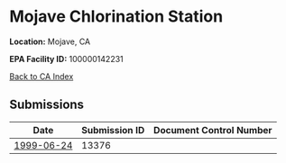 # Mojave Chlorination Station

**Location:** Mojave, CA

**EPA Facility ID:** 100000142231

[Back to CA Index](../../index.md)

## Submissions

| Date | Submission ID | Document Control Number |
|------|--------------|-------------------------|
| [1999-06-24](submissions/13376.md) | 13376 |  |
